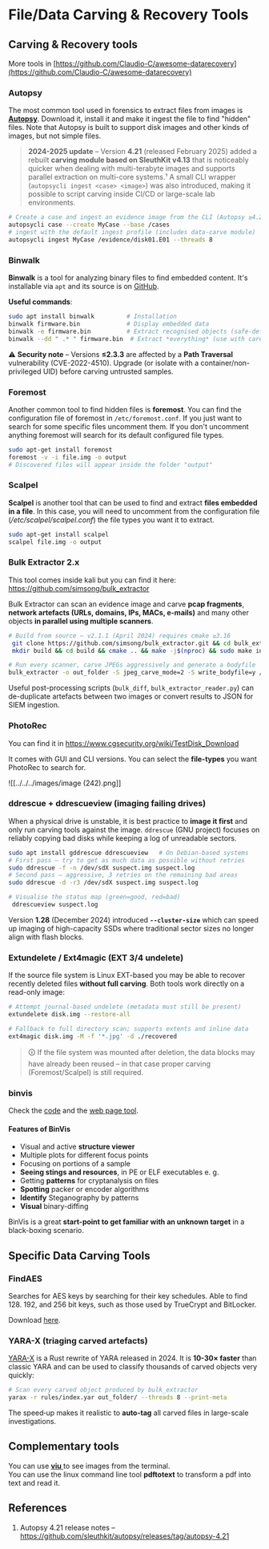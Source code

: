 # File/Data Carving & Recovery Tools

## Carving & Recovery tools

More tools in [https://github.com/Claudio-C/awesome-datarecovery](https://github.com/Claudio-C/awesome-datarecovery)

### Autopsy

The most common tool used in forensics to extract files from images is [**Autopsy**](https://www.autopsy.com/download/). Download it, install it and make it ingest the file to find "hidden" files. Note that Autopsy is built to support disk images and other kinds of images, but not simple files.

> **2024-2025 update** – Version **4.21** (released February 2025) added a rebuilt **carving module based on SleuthKit v4.13** that is noticeably quicker when dealing with multi-terabyte images and supports parallel extraction on multi-core systems.¹  A small CLI wrapper (`autopsycli ingest <case> <image>`) was also introduced, making it possible to script carving inside CI/CD or large-scale lab environments.

```bash
# Create a case and ingest an evidence image from the CLI (Autopsy ≥4.21)
autopsycli case --create MyCase --base /cases
# ingest with the default ingest profile (includes data-carve module)
autopsycli ingest MyCase /evidence/disk01.E01 --threads 8
```

### Binwalk [](#binwalk)

**Binwalk** is a tool for analyzing binary files to find embedded content. It's installable via `apt` and its source is on [GitHub](https://github.com/ReFirmLabs/binwalk).

**Useful commands**:

```bash
sudo apt install binwalk         # Installation
binwalk firmware.bin             # Display embedded data
binwalk -e firmware.bin          # Extract recognised objects (safe-default)
binwalk --dd " .* " firmware.bin  # Extract *everything* (use with care)
```

⚠️  **Security note** – Versions **≤2.3.3** are affected by a **Path Traversal** vulnerability (CVE-2022-4510). Upgrade (or isolate with a container/non-privileged UID) before carving untrusted samples.

### Foremost

Another common tool to find hidden files is **foremost**. You can find the configuration file of foremost in `/etc/foremost.conf`. If you just want to search for some specific files uncomment them. If you don't uncomment anything foremost will search for its default configured file types.

```bash
sudo apt-get install foremost
foremost -v -i file.img -o output
# Discovered files will appear inside the folder "output"
```

### **Scalpel**

**Scalpel** is another tool that can be used to find and extract **files embedded in a file**. In this case, you will need to uncomment from the configuration file (_/etc/scalpel/scalpel.conf_) the file types you want it to extract.

```bash
sudo apt-get install scalpel
scalpel file.img -o output
```

### Bulk Extractor 2.x   

This tool comes inside kali but you can find it here: <https://github.com/simsong/bulk_extractor>

Bulk Extractor can scan an evidence image and carve **pcap fragments**, **network artefacts (URLs, domains, IPs, MACs, e-mails)** and many other objects **in parallel using multiple scanners**.

```bash
# Build from source – v2.1.1 (April 2024) requires cmake ≥3.16
 git clone https://github.com/simsong/bulk_extractor.git && cd bulk_extractor
 mkdir build && cd build && cmake .. && make -j$(nproc) && sudo make install

# Run every scanner, carve JPEGs aggressively and generate a bodyfile
bulk_extractor -o out_folder -S jpeg_carve_mode=2 -S write_bodyfile=y /evidence/disk.img
```

Useful post-processing scripts (`bulk_diff`, `bulk_extractor_reader.py`) can de-duplicate artefacts between two images or convert results to JSON for SIEM ingestion.

### PhotoRec

You can find it in <https://www.cgsecurity.org/wiki/TestDisk_Download>

It comes with GUI and CLI versions. You can select the **file-types** you want PhotoRec to search for.

![[../../../images/image (242).png]]

### ddrescue + ddrescueview (imaging failing drives)

When a physical drive is unstable, it is best practice to **image it first** and only run carving tools against the image.  `ddrescue` (GNU project) focuses on reliably copying bad disks while keeping a log of unreadable sectors.

```bash
sudo apt install gddrescue ddrescueview   # On Debian-based systems
# First pass – try to get as much data as possible without retries
sudo ddrescue -f -n /dev/sdX suspect.img suspect.log
# Second pass – aggressive, 3 retries on the remaining bad areas
sudo ddrescue -d -r3 /dev/sdX suspect.img suspect.log

# Visualise the status map (green=good, red=bad)
 ddrescueview suspect.log
```

Version **1.28** (December 2024) introduced **`--cluster-size`** which can speed up imaging of high-capacity SSDs where traditional sector sizes no longer align with flash blocks.

### Extundelete / Ext4magic (EXT 3/4 undelete)

If the source file system is Linux EXT-based you may be able to recover recently deleted files **without full carving**. Both tools work directly on a read-only image:

```bash
# Attempt journal-based undelete (metadata must still be present)
extundelete disk.img --restore-all

# Fallback to full directory scan; supports extents and inline data
ext4magic disk.img -M -f '*.jpg' -d ./recovered
```

> 🛈 If the file system was mounted after deletion, the data blocks may have already been reused – in that case proper carving (Foremost/Scalpel) is still required.

### binvis

Check the [code](https://code.google.com/archive/p/binvis/) and the [web page tool](https://binvis.io/#/).

#### Features of BinVis

- Visual and active **structure viewer**
- Multiple plots for different focus points
- Focusing on portions of a sample
- **Seeing stings and resources**, in PE or ELF executables e. g.
- Getting **patterns** for cryptanalysis on files
- **Spotting** packer or encoder algorithms
- **Identify** Steganography by patterns
- **Visual** binary-diffing

BinVis is a great **start-point to get familiar with an unknown target** in a black-boxing scenario.

## Specific Data Carving Tools

### FindAES

Searches for AES keys by searching for their key schedules. Able to find 128. 192, and 256 bit keys, such as those used by TrueCrypt and BitLocker.

Download [here](https://sourceforge.net/projects/findaes/).

### YARA-X (triaging carved artefacts)

[YARA-X](https://github.com/VirusTotal/yara-x) is a Rust rewrite of YARA released in 2024.  It is **10-30× faster** than classic YARA and can be used to classify thousands of carved objects very quickly:

```bash
# Scan every carved object produced by bulk_extractor
yarax -r rules/index.yar out_folder/ --threads 8 --print-meta
```

The speed‐up makes it realistic to **auto-tag** all carved files in large-scale investigations.

## Complementary tools

You can use [**viu** ](https://github.com/atanunq/viu)to see images from the terminal.  \
You can use the linux command line tool **pdftotext** to transform a pdf into text and read it.

## References

1. Autopsy 4.21 release notes – <https://github.com/sleuthkit/autopsy/releases/tag/autopsy-4.21>

